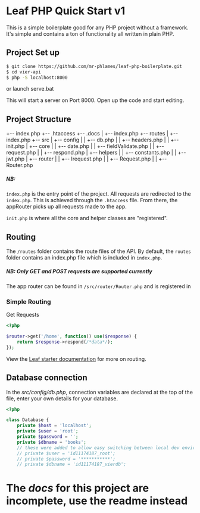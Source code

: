 # Leaf PHP Quick Start v1

This is a simple boilerplate good for any PHP project without a framework. It's simple and contains a ton of functionality all written in plain PHP.

## Project Set up

```bash
$ git clone https://github.com/mr-phlames/leaf-php-boilerplate.git
$ cd vier-api
$ php -S localhost:8000
```

or launch serve.bat

This will start a server on Port 8000. Open up the code and start editing.

## Project Structure

+-- index.php
+-- .htaccess
+-- .docs
|   +-- index.php
+-- routes
|   +-- index.php
+-- src
|   +-- config
|    |	  +-- db.php
|    |	  +-- headers.php
|    |	  +-- init.php
|   +-- core
|    |	  +-- date.php
|    |	  +-- fieldValidate.php
|    |	  +-- request.php
|    |	  +-- respond.php
|   +-- helpers
|    |	  +-- constants.php
|    |	  +-- jwt.php 
|   +-- router
|    |	  +-- Irequest.php
|    |	  +-- Request.php
|    |	  +-- Router.php

##### NB:
`index.php` is the entry point of the project. All requests are redirected to the `index.php`. This is achieved through the `.htaccess` file. From there, the appRouter picks up all requests made to the app. 

`init.php` is where all the core and helper classes are "registered".

## Routing

The `/routes` folder contains the route files of the API. By default, the `routes` folder contains an index.php file which is included in `index.php`.
##### NB: Only GET and POST requests are supported currently

The app router can be found in `/src/router/Router.php` and is registered in 

### Simple Routing
Get Requests
```php
<?php

$router->get('/home', function() use($response) {
	return $response->respond(/*data*/);
});
```

View the [Leaf starter documentation](https://github.com/mr-phlames/leaf-php-boilerplate) for more on routing.



## Database connection

In the _src/config/db.php_, connection variables are declared at the top of the file, enter your own details for your database.

```php
<?php

class Database {
	private $host = 'localhost';
	private $user = 'root';
	private $password = '';
	private $dbname = 'books';
	// these were added to allow easy switching between local dev environment and the hosting platform 
	// private $user = 'id11174187_root';
	// private $password = '***********';
	// private $dbname = 'id11174187_vierdb';
```

# The _docs_ for this project are incomplete, use the readme instead